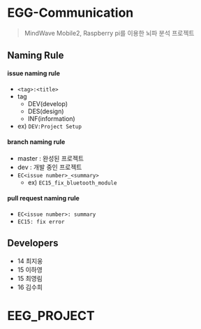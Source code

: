 # EGG-Communication
> MindWave Mobile2, Raspberry pi를 이용한 뇌파 분석 프로젝트

## Naming Rule
#### issue naming rule
* `<tag>:<title>`
* tag
  * DEV(develop)
  * DES(design)
  * INF(information)
* ex) `DEV:Project Setup`
#### branch naming rule
* master :  완성된 프로젝트
* dev : 개발 중인 프로젝트
* `EC<issue number>_<summary>`
  * ex) `EC15_fix_bluetooth_module`
#### pull request naming rule
* `EC<issue number>: summary`
* `EC15: fix error`

## Developers
* 14 최지웅
* 15 이하영
* 15 최영림
* 16 김수희
# EEG_PROJECT
